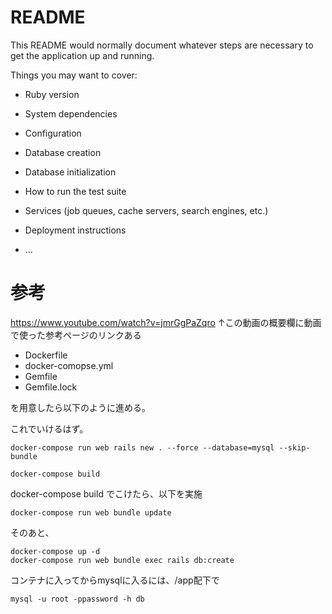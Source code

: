# README

This README would normally document whatever steps are necessary to get the
application up and running.

Things you may want to cover:

* Ruby version

* System dependencies

* Configuration

* Database creation

* Database initialization

* How to run the test suite

* Services (job queues, cache servers, search engines, etc.)

* Deployment instructions

* ...

# 参考
 https://www.youtube.com/watch?v=jmrGgPaZqro
↑この動画の概要欄に動画で使った参考ページのリンクある

* Dockerfile
* docker-comopse.yml
* Gemfile
* Gemfile.lock

を用意したら以下のように進める。

これでいけるはず。

```
docker-compose run web rails new . --force --database=mysql --skip-bundle
```
```
docker-compose build
```
docker-compose build でこけたら、以下を実施
```
docker-compose run web bundle update
```

そのあと、
```
docker-compose up -d
docker-compose run web bundle exec rails db:create
```

コンテナに入ってからmysqlに入るには、/app配下で
```
mysql -u root -ppassword -h db
```

